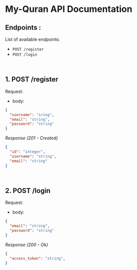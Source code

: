 # My-Quran API Documentation

## Endpoints :

List of available endpoints:
​
- `POST /register`
- `POST /login`


&nbsp;

## 1. POST /register

Request:

- body:
```json
{
  "username": "sring",
  "email": "string",
  "password": "string"
}
```

_Response (201 - Created)_
```json
{
  "id": "integer",
  "username": "string",
  "email": "string"
}
```

&nbsp;
## 2. POST /login

Request:

- body:
```json
{
  "email": "string",
  "password": "string"
}
```

_Response (200 - Ok)_
```json
{
  "access_token": "string",
}
```

&nbsp;
